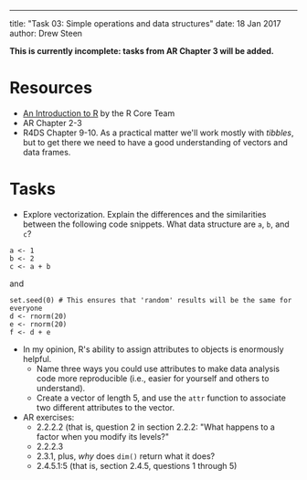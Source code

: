 ---
title: "Task 03: Simple operations and data structures"
date: 18 Jan 2017
author: Drew Steen

**This is currently incomplete: tasks from AR Chapter 3 will be added.**

# Resources
* [An Introduction to R](https://cran.r-project.org/doc/manuals/r-release/R-intro.pdf "R Introduction") by the R Core Team
* AR Chapter 2-3
* R4DS Chapter 9-10. As a practical matter we'll work mostly with *tibbles*, but to get there we need to have a good understanding of vectors and data frames.

# Tasks
* Explore vectorization. Explain the differences and the similarities between the following code snippets. What data structure are `a`, `b`, and `c`?
```
a <- 1
b <- 2
c <- a + b
```
and 
```
set.seed(0) # This ensures that 'random' results will be the same for everyone
d <- rnorm(20)
e <- rnorm(20)
f <- d + e
```
* In my opinion, R's ability to assign attributes to objects is enormously helpful. 
    * Name three ways you could use attributes to make data analysis code more reproducible (i.e., easier for yourself and others to understand). 
    * Create a vector of length 5, and use the `attr` function to associate two different attributes to the vector.
* AR exercises:
    * 2.2.2.2 (that is, question 2 in section 2.2.2: "What happens to a factor when you modify its levels?"
    * 2.2.2.3 
    * 2.3.1, plus, *why* does `dim()` return what it does?
    * 2.4.5.1:5 (that is, section 2.4.5, questions 1 through 5)


